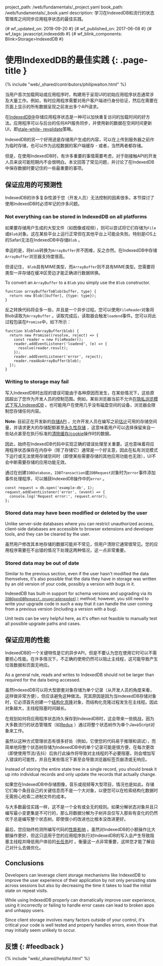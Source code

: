 project_path: /web/fundamentals/_project.yaml
book_path: /web/fundamentals/_book.yaml
description: 学习在IndexedDB和流行的状态管理库之间同步应用程序状态的最佳实践。

{# wf_updated_on: 2018-09-20 #}
{# wf_published_on: 2017-06-08 #}
{# wf_tags: javascript,indexeddb #}
{# wf_blink_components: Blink>Storage>IndexedDB #}

# 使用IndexedDB的最佳实践 {: .page-title }

{% include "web/_shared/contributors/philipwalton.html" %}

当用户首次加载网站或应用程序时，构建用于呈现UI的初始应用程序状态通常涉及大量工作。例如，有时应用程序需要对用户客户端进行身份验证，然后在需要在页面上显示的所有数据呈现之前发出多个API请求。

在[IndexedDB中](https://developer.mozilla.org/en-US/docs/Web/API/IndexedDB_API)存储应用程序状态是一种可以加快重复访问的加载时间的好方法。应用程序可以与后台的任何API服务同步，并使用新的数据在空闲时间更新UI，即[stale-while- revalidate](https://www.mnot.net/blog/2007/12/12/stale)策略。

IndexedDB的另一个好用途是存储用户生成的内容，可以在上传到服务器之前作为临时存储，也可以作为远程数据的客户端缓存 - 或者，当然两者都存储。

但是，在使用IndexedDB时，有许多重要的事情需要考虑，对于刚接触API的开发人员来说可能短期内不会很明白。本文回答了常见问题，并讨论了在IndexedDB中保存数据时要记住的一些最重要的事项。

## 保证应用的可预测性

IndexedDB的许多复杂性源于您（开发人员）无法控制的因素很多。本节探讨了使用IndexedDB时必须牢记的许多问题。

### Not everything can be stored in IndexedDB on all platforms

如果要存储用户生成的大型文件（如图像或视频），则可以尝试将它们存储为`File`或`Blob`对象。这在某些平台上运行正常但在其他平台上可能会失败。特别是iOS上的Safari无法在IndexedDB中存储`Blob` 。

幸运的是，将`Blob`转换为`ArrayBuffer`并不困难，反之亦然。在IndexedDB中存储`ArrayBuffer`浏览器支持度很高。

但请记住， `Blob`具有MIME类型，而`ArrayBuffer`则不具有MIME类型。您需要将类型一并存储在缓冲区旁边才能正确进行数据转换。

To convert an `ArrayBuffer` to a `Blob` you simply use the `Blob` constructor.

```
function arrayBufferToBlob(buffer, type) {
  return new Blob([buffer], {type: type});
}
```

反之转换代码将会多一些，并且是一个异步过程。您可以使用`FileReader`对象将Blob读取为`ArrayBuffer` 。读取完成后，读取器会触发`loadend`事件。您可以将此过程包装在`Promise`中，如下所示：

```
function blobToArrayBuffer(blob) {
  return new Promise((resolve, reject) => {
    const reader = new FileReader();
    reader.addEventListener('loadend', (e) => {
      resolve(reader.result);
    });
    reader.addEventListener('error', reject);
    reader.readAsArrayBuffer(blob);
  });
}
```

### Writing to storage may fail

写入IndexedDB时出现的错误可能由于各种原因而发生，在某些情况下，这些原因超出了您作为开发人员的控制范围。例如，某些浏览器当前不允许[在隐私浏览模式下写入IndexedDB](https://developer.mozilla.org/en-US/docs/Web/API/IndexedDB_API#Browser_compatibility) 。也可能用户在使用几乎没有磁盘空间的设备，浏览器会限制您存储任何内容。

<aside><strong>Note: </strong>目前正在开发新的<a href="https://storage.spec.whatwg.org/">存储API</a> ，允许开发人员在编写之前<a href="https://storage.spec.whatwg.org/#usage-and-quota">估计</a>可用的存储空间量，并请求更大的存储配额甚至<a href="https://storage.spec.whatwg.org/#persistence">永久性存储</a> ，这意味着用户可以选择保留来自一些站点甚至在执行标准的<a href="https://support.google.com/accounts/answer/32050">清除缓存/cookie</a>操作时的数据。</aside>

因此，始终在IndexedDB代码中实现正确的错误处理至关重要。这也意味着将应用程序状态保存在内存中（除了存储它）通常是一个好主意，因此在私有浏览模式下运行或无法使用存储空间时（即使某些需要存储的其他应用功能也无效），UI不会中断需要存储的应用功能无效。

通过在创建`IDBDatabase`，`IDBTransaction`或`IDBRequest`对象时为`error`事件添加事件处理程序，可以捕获IndexedDB操作中的`error` 。

```
const request = db.open('example-db', 1);
request.addEventListener('error', (event) => {
  console.log('Request error:', request.error);
};
```

### Stored data may have been modified or deleted by the user

Unlike server-side databases where you can restrict unauthorized access,
client-side databases are accessible to browser extensions and developer tools,
and they can be cleared by the user.

虽然用户修改其本地存储的数据可能并不常见，但用户清除它通常很常见。您的应用程序需要在不出错的情况下处理这两种情况，这一点非常重要。

### Stored data may be out of date

Similar to the previous section, even if the user hasn't modified the data
themselves, it's also possible that the data they have in storage was written by
an old version of your code, possibly a version with bugs in it.

IndexedDB has built-in support for schema versions and upgrading via its
[`IDBOpenDBRequest.onupgradeneeded()`](https://developer.mozilla.org/en-US/docs/Web/API/IDBOpenDBRequest/onupgradeneeded)
method; however, you still need to write your upgrade code in such a way that
it can handle the user coming from a previous version (including a version
with a bug).

Unit tests can be very helpful here, as it's often not feasible to manually test
all possible upgrade paths and cases.

## 保证应用的性能

IndexedDB的一个关键特性是它的异步API，但是不要认为您在使用它时可以不需要担心性能。在许多情况下，不正确的使用仍然可以阻止主线程，这可能导致产生垃圾数据和页面无响应。

As a general rule, reads and writes to IndexedDB should not be larger than
required for the data being accessed.

虽然IndexedDB可以将大型嵌套对象存储为单个记录（从开发人员的角度来看，这样做非常方便），但应该避免这种做法。究其原因是因为当IndexedDB存储对象时，它必须首先创建一个[结构化克隆](https://developer.mozilla.org/en-US/docs/Web/API/Web_Workers_API/Structured_clone_algorithm)对象，而结构化克隆过程发生在主线程。因此对象越大，主线程阻塞时间越长。

在规划如何将应用程序状态持久保存到IndexedDB时，这会带来一些挑战，因为大多数流行的状态管理库（如[Redux](http://redux.js.org/) ）通过将整个状态树作为单个JavaScript对象来工作。

虽然以这种方式管理状态有很多好处（例如，它使您的代码易于推理和调试），而简单地将整个状态树存储为IndexedDB中的单个记录可能是很方便，在每次更改（即使使用节流/去抖）后执行此操作将导致对主线程的不必要阻塞，则会增加写入错误的可能性，并且在某些情况下甚至会导致浏览器标签页崩溃或无响应。

Instead of storing the entire state tree in a single record, you should break it
up into individual records and only update the records that actually change.

如果您在IndexedDB中存储图像，音乐或视频等大型项目，情况也是如此。存储它们每个条目自己的关键信息而不是一个大对象，以便您可以在检索结构化数据时无需担心检索二进制文件的成本。

与大多数最佳实践一样，这不是一个全有或全无的规则。如果分解状态对象并且只编写最小变更集是不可行的，那么将数据分解为子树并且仅写入那些有变化的仍然优于总是编写整个状态树。即使很小的改进也比根本没改进更好。

最后，您应始终检测所编写代码的[性能影响](/web/updates/2017/06/user-centric-performance-metrics) 。虽然对IndexedDB的小额操作比大额操作更好，但这只适用于您的应用程序执行对IndexedDB的写入会产生导致阻塞主线程并降低用户体验的[长任务](/web/updates/2017/06/user-centric-performance-metrics#long_tasks)时 。衡量这一点非常重要，这样您才能了解自己对什么去做优化。

## Conclusions

Developers can leverage client storage mechanisms like IndexedDB to improve the
user experience of their application by not only persisting state across
sessions but also by decreasing the time it takes to load the initial state on
repeat visits.

While using IndexedDB properly can dramatically improve user experience, using
it incorrectly or failing to handle error cases can lead to broken apps and
unhappy users.

Since client storage involves many factors outside of your control, it's
critical your code is well tested and properly handles errors, even those that
may initially seem unlikely to occur.

## 反馈 {: #feedback }

{% include "web/_shared/helpful.html" %}
